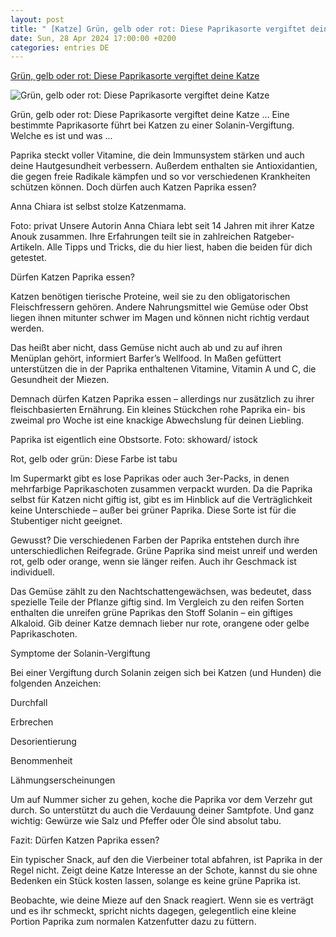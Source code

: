 ```yaml
---
layout: post
title: " [Katze] Grün, gelb oder rot: Diese Paprikasorte vergiftet deine Katze"
date: Sun, 28 Apr 2024 17:00:00 +0200
categories: entries DE
---
```

[Grün, gelb oder rot: Diese Paprikasorte vergiftet deine Katze](https://www.wmn.de/lifestyle/haustiere/duerfen-katzen-paprika-essen-id645273)

![Grün, gelb oder rot: Diese Paprikasorte vergiftet deine Katze](https://www.wmn.de/wp-content/uploads/sites/2/2024/04/katzen-paprika.jpeg)

Grün, gelb oder rot: Diese Paprikasorte vergiftet deine Katze ... Eine bestimmte Paprikasorte führt bei Katzen zu einer Solanin-Vergiftung. Welche es ist und was ...

Paprika steckt voller Vitamine, die dein Immunsystem stärken und auch deine Hautgesundheit verbessern. Außerdem enthalten sie Antioxidantien, die gegen freie Radikale kämpfen und so vor verschiedenen Krankheiten schützen können. Doch dürfen auch Katzen Paprika essen?

Anna Chiara ist selbst stolze Katzenmama.

Foto: privat Unsere Autorin Anna Chiara lebt seit 14 Jahren mit ihrer Katze Anouk zusammen. Ihre Erfahrungen teilt sie in zahlreichen Ratgeber-Artikeln. Alle Tipps und Tricks, die du hier liest, haben die beiden für dich getestet.

Dürfen Katzen Paprika essen?

Katzen benötigen tierische Proteine, weil sie zu den obligatorischen Fleischfressern gehören. Andere Nahrungsmittel wie Gemüse oder Obst liegen ihnen mitunter schwer im Magen und können nicht richtig verdaut werden.

Das heißt aber nicht, dass Gemüse nicht auch ab und zu auf ihren Menüplan gehört, informiert Barfer’s Wellfood. In Maßen gefüttert unterstützen die in der Paprika enthaltenen Vitamine, Vitamin A und C, die Gesundheit der Miezen.

Demnach dürfen Katzen Paprika essen – allerdings nur zusätzlich zu ihrer fleischbasierten Ernährung. Ein kleines Stückchen rohe Paprika ein- bis zweimal pro Woche ist eine knackige Abwechslung für deinen Liebling.

Paprika ist eigentlich eine Obstsorte. Foto: skhoward/ istock

Rot, gelb oder grün: Diese Farbe ist tabu

Im Supermarkt gibt es lose Paprikas oder auch 3er-Packs, in denen mehrfarbige Paprikaschoten zusammen verpackt wurden. Da die Paprika selbst für Katzen nicht giftig ist, gibt es im Hinblick auf die Verträglichkeit keine Unterschiede – außer bei grüner Paprika. Diese Sorte ist für die Stubentiger nicht geeignet.

Gewusst? Die verschiedenen Farben der Paprika entstehen durch ihre unterschiedlichen Reifegrade. Grüne Paprika sind meist unreif und werden rot, gelb oder orange, wenn sie länger reifen. Auch ihr Geschmack ist individuell.

Das Gemüse zählt zu den Nachtschattengewächsen, was bedeutet, dass spezielle Teile der Pflanze giftig sind. Im Vergleich zu den reifen Sorten enthalten die unreifen grüne Paprikas den Stoff Solanin – ein giftiges Alkaloid. Gib deiner Katze demnach lieber nur rote, orangene oder gelbe Paprikaschoten.

Symptome der Solanin-Vergiftung

Bei einer Vergiftung durch Solanin zeigen sich bei Katzen (und Hunden) die folgenden Anzeichen:

Durchfall

Erbrechen

Desorientierung

Benommenheit

Lähmungserscheinungen

Um auf Nummer sicher zu gehen, koche die Paprika vor dem Verzehr gut durch. So unterstützt du auch die Verdauung deiner Samtpfote. Und ganz wichtig: Gewürze wie Salz und Pfeffer oder Öle sind absolut tabu.

Fazit: Dürfen Katzen Paprika essen?

Ein typischer Snack, auf den die Vierbeiner total abfahren, ist Paprika in der Regel nicht. Zeigt deine Katze Interesse an der Schote, kannst du sie ohne Bedenken ein Stück kosten lassen, solange es keine grüne Paprika ist.

Beobachte, wie deine Mieze auf den Snack reagiert. Wenn sie es verträgt und es ihr schmeckt, spricht nichts dagegen, gelegentlich eine kleine Portion Paprika zum normalen Katzenfutter dazu zu füttern.

